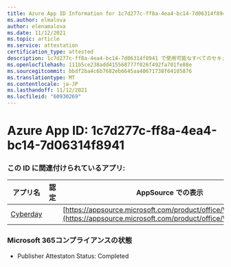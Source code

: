 ```yaml
---
title: Azure App ID Information for 1c7d277c-ff8a-4ea4-bc14-7d06314f8941
ms.author: elmalova
author: elenamalova
ms.date: 11/12/2021
ms.topic: article
ms.service: attestation
certification_type: attested
description: 1c7d277c-ff8a-4ea4-bc14-7d06314f8941 で使用可能なすべてのセキュリティおよびコンプライアンス情報。
ms.openlocfilehash: 111b5ce238add415568777f026f492fa701fe88e
ms.sourcegitcommit: bbdf2ba4c6b7682eb6645aa40671738f64105876
ms.translationtype: MT
ms.contentlocale: ja-JP
ms.lasthandoff: 11/12/2021
ms.locfileid: "60930269"
---
```

# <a name="azure-app-id-1c7d277c-ff8a-4ea4-bc14-7d06314f8941"></a>Azure App ID: 1c7d277c-ff8a-4ea4-bc14-7d06314f8941


### <a name="apps-associated-with-this-id"></a>この ID に関連付けられているアプリ:
| **アプリ名** | **認定** | **AppSource での表示** |
|--------------|---------------|-----------------------|
| [Cyberday](https://docs.microsoft.com/microsoft-365-app-certification/forward/WA200001774) |  | [https://appsource.microsoft.com/product/office/WA200001774](https://appsource.microsoft.com/product/office/WA200001774) |

### <a name="microsoft-365-app-compliance-status"></a>Microsoft 365コンプライアンスの状態
- Publisher Attestaton Status: Completed
